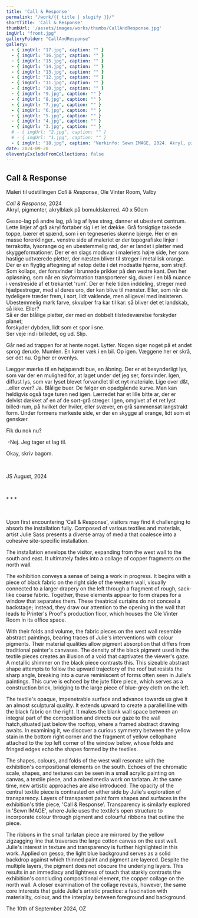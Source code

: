 ```yaml
---
title: 'Call & Response'
permalink: "/work/{{ title | slugify }}/"
shortTitle: 'Call & Response'
thumbUrl: '/assets/images/works/thumbs/CallAndResponse.jpg'
imgUrl: "front.jpg"
galleryFolder: "CallAndResponse"
gallery:
  - { imgUrl: "17.jpg", caption: "" }
  - { imgUrl: "16.jpg", caption: "" }
  - { imgUrl: "15.jpg", caption: "" }
  - { imgUrl: "14.jpg", caption: "" }
  - { imgUrl: "13.jpg", caption: "" }
  - { imgUrl: "12.jpg", caption: "" }
  - { imgUrl: "11.jpg", caption: "" }
  - { imgUrl: "10.jpg", caption: "" }
  - { imgUrl: "9.jpg", caption: "" }
  - { imgUrl: "8.jpg", caption: "" }
  - { imgUrl: "7.jpg", caption: "" }
  - { imgUrl: "6.jpg", caption: "" }
  - { imgUrl: "5.jpg", caption: "" }
  - { imgUrl: "4.jpg", caption: "" }
  - { imgUrl: "3.jpg", caption: "" }
  # - { imgUrl: "2.jpg", caption: "" }
  # - { imgUrl: "1.jpg", caption: "" }
  - { imgUrl: "18.jpg", caption: "Værkinfo: Sewn IMAGE, 2024. Akryl, pigmenter, bånd og broderitråd, på ostelærred. ca 25 x 22.5 cm" }
date: 2024-09-20
eleventyExcludeFromCollections: false
---
```



<div class="Txt">
  <h2>Call & Response</h2>
  <p>Maleri til udstillingen <i>Call & Response</i>, Ole Vinter Room, Valby</p>
  <p><i>Call & Response</i>, 2024<br/>
  Akryl, pigmenter, akrylblæk på bomuldslærred. 40 x 50cm</p>
  <p>Gesso-lag på andre lag, på lag af lyse strøg, danner et ubestemt centrum. Lette linjer af grå akryl fortaber sig i et let dække. Grå forsigtige takkede toppe, bærer et spænd, som i en tegneseries skønne bjerge. Her er en masse forenklinger.. venstre side af maleriet er der topografiske linjer i terrakotta, lysorange og en ubestemmelig rød, der er landet i pletter med skyggeformationer. Der er en slags modsvar i maleriets højre side, her som hastige udtværede pletter, der næsten bliver til streger i metallisk orange. Der er en flygtig aftegning af netop dette i det modsatte hjørne, som strejf. Som kollaps, der forsvinder i brunrøde prikker på den vestre kant. Den her opløsning, som når en skyformation transporterer sig, duver i en blå nuance i venstreside af et trekantet 'rum'. Der er hele tiden inddeling, streger med hjælpestreger, med al deres uro, der kan blive til mønster. Eller, som når de tydeligere træder frem, i sort, lidt vaklende, men alligevel med insisteren. Ubestemmelig mørk farve, skvulper fra kar til kar: så bliver det et landskab, så ikke. Eller?<br/>
  Så er der blålige pletter, der med en dobbelt tilstedeværelse forskyder planet;<br/>
  forskyder dybden, lidt som et spor i sne.<br/>
  Ser veje ind i billedet, og ud. Slip.</p>
  <p>Går ned ad trappen for at hente noget. Lytter. Nogen siger noget på et andet sprog derude. Mumlen. En kører væk i en bil. Op igen. Væggene her er skrå, ser det nu. Og her er ovenlys.</p>
  <p>Lægger mærke til en højspændt bue, en åbning. Der er et besynderligt lys, som var der en mulighed for, at laget under det jeg ser, forsvinder. Igen, diffust lys, som var lyset blevet forvandlet til et nyt materiale. Lige over d&t, ..eller over? Ja. Blålige buer. De følger en opadgående kurve. Man kan heldigvis også tage turen ned igen. Lærredet har et lille bitte ar, der er delvist dækket af en af de sort-grå streger. Igen, omgivet af et ret lyst billed-rum, på hvilket der hviler, eller svæver, en grå sammensat langstrakt form. Under formens mørkeste side, er der en skygge af orange, lidt som et genskær. </p>
  <p>Fik du nok nu?</p>
  <p>&nbsp;-Nej. Jeg tager et lag til.</p>
  <p>Okay, skriv bagom.</p><br/>
  <p>JS August, 2024</p>
  <br/>

  <p>* * *</p>
  <br/>

  <p>Upon first encountering 'Call & Response', visitors may find it challenging to absorb the installation fully. Composed of various textiles and materials, artist Julie Sass presents a diverse array of media that coalesce into a cohesive site-specific installation.</p>
  <p>The installation envelops the visitor, expanding from the west wall to the south and east. It ultimately fades into a collage of copper fragments on the north wall.</p>

  <p>The exhibition conveys a sense of being a work in progress. It begins with a piece of black fabric on the right side of the western wall, visually connected to a larger drapery on the left through a fragment of rough, sack-like coarse fabric. Together, these elements appear to form drapes for a window that separates them. These theatrical curtains do not conceal a backstage; instead, they draw our attention to the opening in the wall that leads to Printer's Proof's production floor, which houses the Ole Vinter Room in its office space.</p>

  <p>With their folds and volume, the fabric pieces on the west wall resemble abstract paintings, bearing traces of Julie's interventions with colour pigments. Their material qualities allow pigment absorption that differs from traditional painter's canvases. The density of the black pigment used in the textile pieces creates an illusion of a void that captivates the viewer's gaze. A metallic shimmer on the black piece contrasts this. This sizeable abstract shape attempts to follow the upward trajectory of the roof but resists the sharp angle, breaking into a curve reminiscent of forms often seen in Julie's paintings. This curve is echoed by the jute fibre piece, which serves as a construction brick, bridging to the large piece of blue-grey cloth on the left.</p>

  <p>The textile's opaque, impenetrable surface and advance towards us give it an almost sculptural quality. It extends upward to create a parallel line with the black fabric on the right. It makes the blank wall space between an integral part of the composition and directs our gaze to the wall hatch,situated just below the rooftop, where a framed abstract drawing awaits. In examining it, we discover a curious symmetry between the yellow stain in the bottom right corner and the fragment of yellow cellophane attached to the top left corner of the window below, whose folds and fringed edges echo the shapes formed by the textiles.</p>

  <p>The shapes, colours, and folds of the west wall resonate with the exhibition's compositional elements on the south. Echoes of the chromatic scale, shapes, and textures can be seen in a small acrylic painting on canvas, a textile piece, and a mixed media work on tarlatan. At the same time, new artistic approaches are also introduced. The opacity of the central textile piece is contrasted on either side by Julie's exploration of transparency. Layers of transparent paint form shapes and surfaces in the exhibition's title piece, 'Call & Response'. Transparency is similarly explored in 'Sewn IMAGE', where Julie uses the textile's open structure to incorporate colour through pigment and colourful ribbons that outline the piece.</p>

  <p>The ribbons in the small tarlatan piece are mirrored by the yellow zigzagging line that traverses the large cotton canvas on the east wall. Julie's interest in texture and transparency is further highlighted in this work. Applied on gesso, the light blue background serves as a solid backdrop against which thinned paint and pigment are layered. Despite the multiple layers, the pigment does not obscure the underlying layers. This results in an immediacy and lightness of touch that starkly contrasts the exhibition's concluding compositional element, the copper collage on the north wall. A closer examination of the collage reveals, however, the same core interests that guide Julie's artistic practice: a fascination with materiality, colour, and the interplay between foreground and background.</p>

  <p>The 10th of September 2024, OZ</p>
</div>